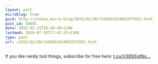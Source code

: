 ```yaml
---
layout: post
microblog: true
guid: http://joshua.micro.blog/2015/02/20/t568915419852972032.html
post_id: 38855
date: 2015-02-21T10:29:40+1100
lastmod: 2019-07-30T17:41:37+1100
type: post
url: /2015/02/20/t568915419852972032.html
---
```

If you like nerdy tool things, subscribe for free here: [t.co/V39SSgtNo...](http://t.co/V39SSgtNoP)

